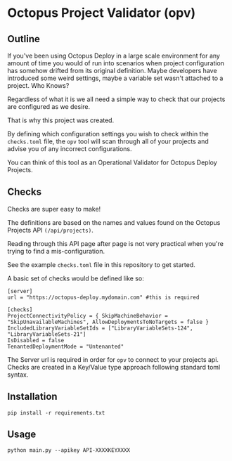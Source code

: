 # Octopus Project Validator (opv)

## Outline

If you've been using Octopus Deploy in a large scale environment for any amount of time you would of run into scenarios when project configuration has somehow drifted from its original definition.
Maybe developers have introduced some weird settings, maybe a variable set wasn't attached to a project. Who Knows?

Regardless of what it is we all need a simple way to check that our projects are configured as we desire.

That is why this project was created.

By defining which configuration settings you wish to check within the `checks.toml` file, the `opv` tool will scan through all of your projects and advise you of any incorrect configurations.

You can think of this tool as an Operational Validator for Octopus Deploy Projects.

## Checks

Checks are super easy to make!

The definitions are based on the names and values found on the Octopus Projects API `(/api/projects)`.

Reading through this API page after page is not very practical when you're trying to find a mis-configuration.

See the example `checks.toml` file in this repository to get started.

A basic set of checks would be defined like so:

```
[server]
url = "https://octopus-deploy.mydomain.com" #this is required

[checks]
ProjectConnectivityPolicy = { SkipMachineBehavior = "SkipUnavailableMachines", AllowDeploymentsToNoTargets = false }
IncludedLibraryVariableSetIds = ["LibraryVariableSets-124", "LibraryVariableSets-21"]
IsDisabled = false
TenantedDeploymentMode = "Untenanted"
```

The Server url is required in order for `opv` to connect to your projects api.
Checks are created in a Key/Value type approach following standard toml syntax.

## Installation

`pip install -r requirements.txt`

## Usage

`python main.py --apikey API-XXXXKEYXXXX`
